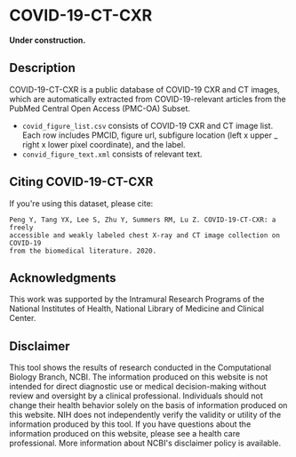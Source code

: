 # COVID-19-CT-CXR

**Under construction.**

## Description

COVID-19-CT-CXR is a public database of COVID-19 CXR and CT images, which are automatically extracted from COVID-19-relevant articles from the PubMed Central Open Access (PMC-OA) Subset. 

* `covid_figure_list.csv` consists of COVID-19 CXR and CT image list. Each row includes PMCID, figure url, subfigure location (left x upper _ right x lower pixel coordinate), and the label.
* `convid_figure_text.xml` consists of relevant text.

## Citing COVID-19-CT-CXR

If you're using this dataset, please cite:

```
Peng Y, Tang YX, Lee S, Zhu Y, Summers RM, Lu Z. COVID-19-CT-CXR: a freely
accessible and weakly labeled chest X-ray and CT image collection on COVID-19
from the biomedical literature. 2020.
```

## Acknowledgments

This work was supported by the Intramural Research Programs of the National Institutes of Health, National Library of Medicine and Clinical Center.

## Disclaimer

This tool shows the results of research conducted in the Computational Biology Branch, NCBI. The information produced on this website is not intended for direct diagnostic use or medical decision-making without review and oversight by a clinical professional. Individuals should not change their health behavior solely on the basis of information produced on this website. NIH does not independently verify the validity or utility of the information produced by this tool. If you have questions about the information produced on this website, please see a health care professional. More information about NCBI's disclaimer policy is available.
